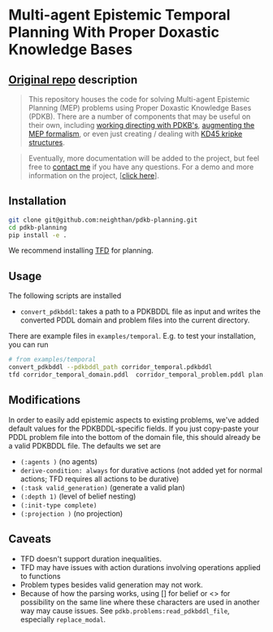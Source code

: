 # Multi-agent Epistemic Temporal Planning With Proper Doxastic Knowledge Bases

## [Original repo][orig_repo] description

> This repository houses the code for solving Multi-agent Epistemic Planning (MEP) problems using Proper Doxastic Knowledge Bases (PDKB). There are a number of components that may be useful on their own, including [working directing with PDKB's](https://github.com/QuMuLab/PDKB-Planning/blob/master/pdkb/kd45.py?at=default), [augmenting the MEP formalism](https://github.com/QuMuLab/PDKB-Planning/blob/master/pdkb/problems.py?at=default), or even just creating / dealing with [KD45 kripke structures](https://github.com/QuMuLab/PDKB-Planning/blob/master/pdkb/kripke.py?at=default).

> Eventually, more documentation will be added to the project, but feel free to [contact me](http://haz.ca/contact.html) if you have any questions. For a demo and more information on the project, [[click here](http://pdkb.haz.ca/)].

## Installation

```bash
git clone git@github.com:neighthan/pdkb-planning.git
cd pdkb-planning
pip install -e .
```

We recommend installing [TFD][TFD] for planning.

## Usage

The following scripts are installed
* `convert_pdkbddl`: takes a path to a PDKBDDL file as input and writes the converted PDDL domain and problem files into the current directory.

There are example files in `examples/temporal`. E.g. to test your installation, you can run

```bash
# from examples/temporal
convert_pdkbddl --pdkbddl_path corridor_temporal.pdkbddl
tfd corridor_temporal_domain.pddl  corridor_temporal_problem.pddl plan.txt
```

## Modifications

In order to easily add epistemic aspects to existing problems, we've added default values for the PDKBDDL-specific fields. If you just copy-paste your PDDL problem file into the bottom of the domain file, this should already be a valid PDKBDDL file. The defaults we set are
* `(:agents )` (no agents)
* `derive-condition: always` for durative actions (not added yet for normal actions; TFD requires all actions to be durative)
* `(:task valid_generation)` (generate a valid plan)
* `(:depth 1)` (level of belief nesting)
* `(:init-type complete)`
* `(:projection )` (no projection)

## Caveats
* TFD doesn't support duration inequalities.
* TFD may have issues with action durations involving operations applied to functions
* Problem types besides valid generation may not work.
* Because of how the parsing works, using [] for belief or <> for possibility on the same line where these characters are used in another way may cause issues. See `pdkb.problems:read_pdkbddl_file`, especially `replace_modal`.

[orig_repo]: https://github.com/QuMuLab/pdkb-planning
[TFD]: https://github.com/neighthan/tfd
